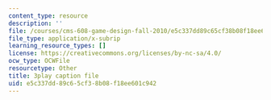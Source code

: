 ```yaml
---
content_type: resource
description: ''
file: /courses/cms-608-game-design-fall-2010/e5c337dd89c65cf38b08f18ee601c942_68571.vtt
file_type: application/x-subrip
learning_resource_types: []
license: https://creativecommons.org/licenses/by-nc-sa/4.0/
ocw_type: OCWFile
resourcetype: Other
title: 3play caption file
uid: e5c337dd-89c6-5cf3-8b08-f18ee601c942
---
```

